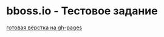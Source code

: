 # bboss.io - Тестовое задание

[готовая вёрстка на gh-pages](https://garold664.github.io/myPortfolio/portfolio/bboss.io-test/)
